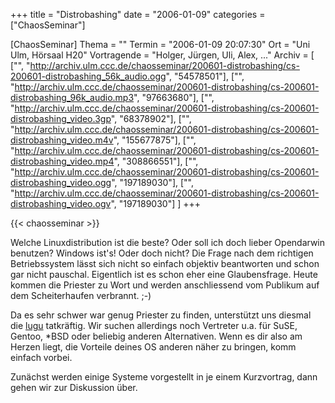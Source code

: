 +++
title = "Distrobashing"
date = "2006-01-09"
categories = ["ChaosSeminar"]

[ChaosSeminar]
Thema = ""
Termin = "2006-01-09 20:07:30"
Ort = "Uni Ulm, Hörsaal H20"
Vortragende = "Holger, Jürgen, Uli, Alex, ..."
Archiv = [
	["", "http://archiv.ulm.ccc.de/chaosseminar/200601-distrobashing/cs-200601-distrobashing_56k_audio.ogg", "54578501"],
	["", "http://archiv.ulm.ccc.de/chaosseminar/200601-distrobashing/cs-200601-distrobashing_96k_audio.mp3", "97663680"],
	["", "http://archiv.ulm.ccc.de/chaosseminar/200601-distrobashing/cs-200601-distrobashing_video.3gp", "68378902"],
	["", "http://archiv.ulm.ccc.de/chaosseminar/200601-distrobashing/cs-200601-distrobashing_video.m4v", "155677875"],
	["", "http://archiv.ulm.ccc.de/chaosseminar/200601-distrobashing/cs-200601-distrobashing_video.mp4", "308866551"],
	["", "http://archiv.ulm.ccc.de/chaosseminar/200601-distrobashing/cs-200601-distrobashing_video.ogg", "197189030"],
	["", "http://archiv.ulm.ccc.de/chaosseminar/200601-distrobashing/cs-200601-distrobashing_video.ogv", "197189030"]
	]
+++

{{< chaosseminar >}}

Welche Linuxdistribution ist die beste? Oder soll ich doch lieber Opendarwin benutzen?
Windows ist's! Oder doch nicht? Die Frage nach dem richtigen Betriebssystem lässt sich nicht so einfach objektiv beantworten und schon gar nicht pauschal. Eigentlich ist es schon eher eine Glaubensfrage. Heute kommen die Priester zu Wort und werden anschliessend vom Publikum auf dem Scheiterhaufen verbrannt. ;-)

Da es sehr schwer war genug Priester zu finden, unterstützt uns diesmal die [lugu](http://www.lugulm.de) tatkräftig. Wir suchen allerdings noch Vertreter u.a. für SuSE, Gentoo, *BSD oder beliebig anderen Alternativen. Wenn es dir also am Herzen liegt, die Vorteile deines OS anderen näher zu bringen, komm einfach vorbei.

Zunächst werden einige Systeme vorgestellt in je einem Kurzvortrag, dann gehen wir zur Diskussion über.
